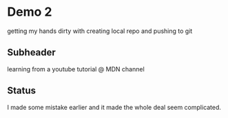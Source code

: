 # Demo 2

getting my hands dirty with creating local repo and pushing to git

## Subheader

learning from a youtube tutorial @ MDN channel

## Status

I made some mistake earlier and it made the whole deal seem complicated.